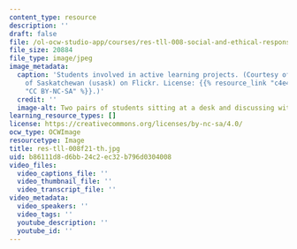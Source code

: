 ```yaml
---
content_type: resource
description: ''
draft: false
file: /ol-ocw-studio-app/courses/res-tll-008-social-and-ethical-responsibilities-of-computing-serc/b86111d8d6bb24c2ec32b796d0304008_res-tll-008f21-th.jpg
file_size: 20884
file_type: image/jpeg
image_metadata:
  caption: 'Students involved in active learning projects. (Courtesy of University
    of Saskatchewan (usask) on Flickr. License: {{% resource_link "c4e454c4-ad1f-49fe-8ada-8b9e1b65594d"
    "CC BY-NC-SA" %}}.)'
  credit: ''
  image-alt: Two pairs of students sitting at a desk and discussing with each other.
learning_resource_types: []
license: https://creativecommons.org/licenses/by-nc-sa/4.0/
ocw_type: OCWImage
resourcetype: Image
title: res-tll-008f21-th.jpg
uid: b86111d8-d6bb-24c2-ec32-b796d0304008
video_files:
  video_captions_file: ''
  video_thumbnail_file: ''
  video_transcript_file: ''
video_metadata:
  video_speakers: ''
  video_tags: ''
  youtube_description: ''
  youtube_id: ''
---
```

